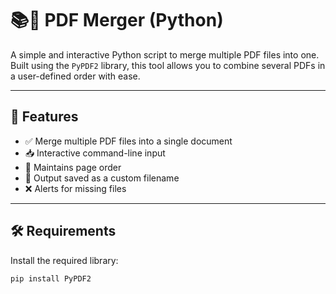 # 📚🔗 PDF Merger (Python)

A simple and interactive Python script to merge multiple PDF files into one. Built using the `PyPDF2` library, this tool allows you to combine several PDFs in a user-defined order with ease.

---

## 🚀 Features

- ✅ Merge multiple PDF files into a single document
- 📥 Interactive command-line input
- 📄 Maintains page order
- 🧾 Output saved as a custom filename
- ❌ Alerts for missing files

---

## 🛠️ Requirements

Install the required library:

```bash
pip install PyPDF2
